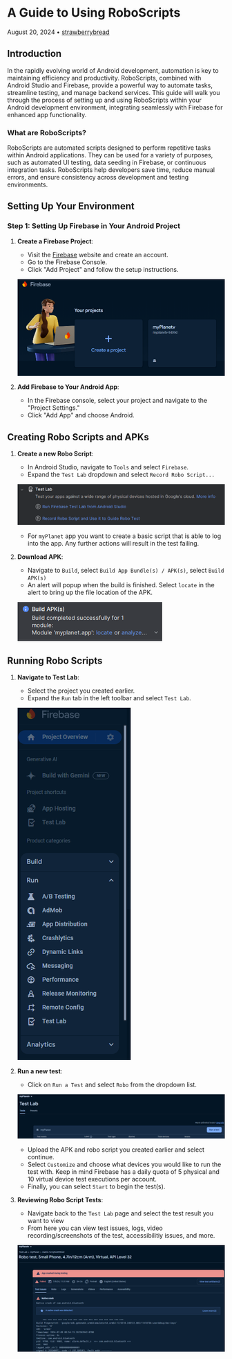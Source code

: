 # A Guide to Using RoboScripts

August 20, 2024 • [strawberrybread](https://github.com/strawberrybread)

## Introduction

In the rapidly evolving world of Android development, automation is key to maintaining efficiency and productivity. RoboScripts, combined with Android Studio and Firebase, provide a powerful way to automate tasks, streamline testing, and manage backend services. This guide will walk you through the process of setting up and using RoboScripts within your Android development environment, integrating seamlessly with Firebase for enhanced app functionality.

### What are RoboScripts?

RoboScripts are automated scripts designed to perform repetitive tasks within Android applications. They can be used for a variety of purposes, such as automated UI testing, data seeding in Firebase, or continuous integration tasks. RoboScripts help developers save time, reduce manual errors, and ensure consistency across development and testing environments.

## Setting Up Your Environment

### Step 1: Setting Up Firebase in Your Android Project

1.  **Create a Firebase Project**:
    
    -  Visit the [Firebase](https://firebase.google.com/) website and create an account.
    - Go to the Firebase Console.
    - Click "Add Project" and follow the setup instructions.

    ![Firebase Project Page](images/20240820-firebase_project_page.png)
    
2.  **Add Firebase to Your Android App**:
    
    -   In the Firebase console, select your project and navigate to the "Project Settings."
    -   Click "Add App" and choose Android. 

## Creating Robo Scripts and APKs

1.  **Create a new Robo Script**:
    
    - In Android Studio, navigate to `Tools` and select `Firebase`. 
    - Expand the `Test Lab` dropdown and select `Record Robo Script...`

    ![Android Studio Record Robo Script](images/20240820-record_robo_script.png)

    - For `myPlanet` app you want to create a basic script that is able to log into the app. Any further actions will result in the test failing.

2. **Download APK**:
	- Navigate to `Build`, select `Build App Bundle(s) / APK(s)`, select `Build APK(s)`
	- An alert will popup when the build is finished. Select `locate` in the alert to bring up the file location of the APK.

    ![Android Studio APK alert](images/20240820-apk_alert.png)

## Running Robo Scripts
	
1. **Navigate to Test Lab**:
	- Select the project you created earlier.
	- Expand the `Run` tab in the left toolbar and select `Test Lab`.

    ![Firebase Toolbar](images/20240820-firebase_toolbar.png)

2. **Run a new test**:
	- Click on `Run a Test` and select `Robo` from the dropdown list.

    ![Firebase Run Test](images/20240820-run_a_test.png)

	- Upload the APK and robo script you created earlier and select continue.
	- Select `Customize` and choose what devices you would like to run the test with. Keep in mind Firebase has a daily quota of 5 physical and 10 virtual device test executions per account.
	- Finally, you can select `Start` to begin the test(s).

3. **Reviewing Robo Script Tests**:
	- Navigate back to the `Test Lab` page and select the test result you want to view
	- From here you can view test issues, logs, video recording/screenshots of the test, accessibilitiy issues, and more.

    ![Firebase Robo Test Results](images/20240820-robo_test_results.png)
